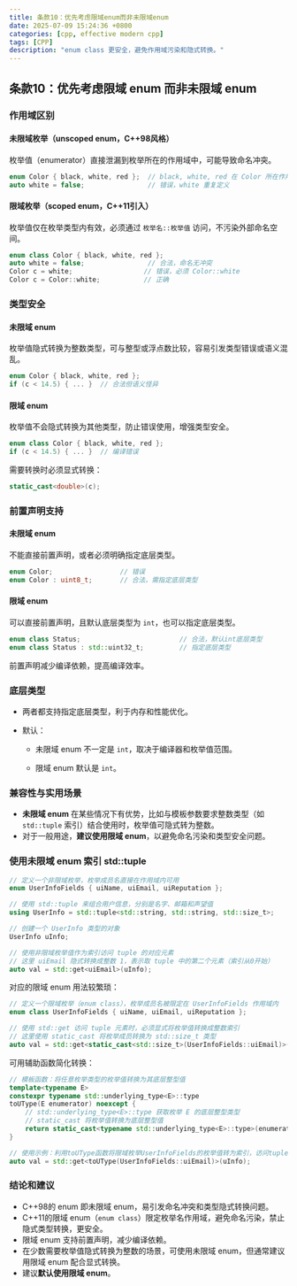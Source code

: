 ```yaml
---
title: 条款10：优先考虑限域enum而非未限域enum
date: 2025-07-09 15:24:36 +0800
categories: [cpp, effective modern cpp]
tags: [CPP]
description: "enum class 更安全，避免作用域污染和隐式转换。"
---
```

## 条款10：优先考虑限域 enum 而非未限域 enum

### 作用域区别

#### 未限域枚举（unscoped enum，C++98风格）

枚举值（enumerator）直接泄漏到枚举所在的作用域中，可能导致命名冲突。

```cpp
enum Color { black, white, red };  // black, white, red 在 Color 所在作用域
auto white = false;                // 错误，white 重复定义
```

#### 限域枚举（scoped enum，C++11引入）

枚举值仅在枚举类型内有效，必须通过 `枚举名::枚举值` 访问，不污染外部命名空间。

```cpp
enum class Color { black, white, red };
auto white = false;                // 合法，命名无冲突
Color c = white;                  // 错误，必须 Color::white
Color c = Color::white;           // 正确
```

### 类型安全

#### 未限域 enum

枚举值隐式转换为整数类型，可与整型或浮点数比较，容易引发类型错误或语义混乱。

```cpp
enum Color { black, white, red };
if (c < 14.5) { ... }  // 合法但语义怪异
```

#### 限域 enum

枚举值不会隐式转换为其他类型，防止错误使用，增强类型安全。

```cpp
enum class Color { black, white, red };
if (c < 14.5) { ... }  // 编译错误
```

需要转换时必须显式转换：

```cpp
static_cast<double>(c);
```

### 前置声明支持

#### 未限域 enum

不能直接前置声明，或者必须明确指定底层类型。

```cpp
enum Color;                 // 错误
enum Color : uint8_t;       // 合法，需指定底层类型
```

#### 限域 enum

可以直接前置声明，且默认底层类型为 `int`，也可以指定底层类型。

```cpp
enum class Status;                         // 合法，默认int底层类型
enum class Status : std::uint32_t;         // 指定底层类型
```

前置声明减少编译依赖，提高编译效率。

### 底层类型

- 两者都支持指定底层类型，利于内存和性能优化。

- 默认：

  - 未限域 enum 不一定是 `int`，取决于编译器和枚举值范围。

  - 限域 enum 默认是 `int`。

### 兼容性与实用场景

- **未限域 enum** 在某些情况下有优势，比如与模板参数要求整数类型（如 `std::tuple` 索引）结合使用时，枚举值可隐式转为整数。
- 对于一般用途，**建议使用限域 enum**，以避免命名污染和类型安全问题。

### 使用未限域 enum 索引 std::tuple

```cpp
// 定义一个非限域枚举，枚举成员名直接在作用域内可用
enum UserInfoFields { uiName, uiEmail, uiReputation };

// 使用 std::tuple 来组合用户信息，分别是名字、邮箱和声望值
using UserInfo = std::tuple<std::string, std::string, std::size_t>;

// 创建一个 UserInfo 类型的对象
UserInfo uInfo;

// 使用非限域枚举值作为索引访问 tuple 的对应元素
// 这里 uiEmail 隐式转换成整数 1，表示取 tuple 中的第二个元素（索引从0开始）
auto val = std::get<uiEmail>(uInfo);
```

对应的限域 enum 用法较繁琐：

```cpp
// 定义一个限域枚举（enum class），枚举成员名被限定在 UserInfoFields 作用域内
enum class UserInfoFields { uiName, uiEmail, uiReputation };

// 使用 std::get 访问 tuple 元素时，必须显式将枚举值转换成整数索引
// 这里使用 static_cast 将枚举成员转换为 std::size_t 类型
auto val = std::get<static_cast<std::size_t>(UserInfoFields::uiEmail)>(uInfo);
```

可用辅助函数简化转换：

```cpp
// 模板函数：将任意枚举类型的枚举值转换为其底层整型值
template<typename E>
constexpr typename std::underlying_type<E>::type
toUType(E enumerator) noexcept {
    // std::underlying_type<E>::type 获取枚举 E 的底层整型类型
    // static_cast 将枚举值转换为底层整型值
    return static_cast<typename std::underlying_type<E>::type>(enumerator);
}

// 使用示例：利用toUType函数将限域枚举UserInfoFields的枚举值转为索引，访问tuple元素
auto val = std::get<toUType(UserInfoFields::uiEmail)>(uInfo);
```

### 结论和建议

- C++98的 enum 即未限域 enum，易引发命名冲突和类型隐式转换问题。
- C++11的限域 enum（`enum class`）限定枚举名作用域，避免命名污染，禁止隐式类型转换，更安全。
- 限域 enum 支持前置声明，减少编译依赖。
- 在少数需要枚举值隐式转换为整数的场景，可使用未限域 enum，但通常建议用限域 enum 配合显式转换。
- 建议**默认使用限域 enum**。  